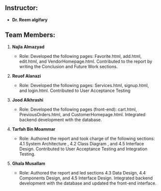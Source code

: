 ## Instructor:
- **Dr. Reem algifary**


## Team Members:

1. **Najla Almazyad**  
   - Role: Developed the following pages: Favorite.html, add.html, edit.html, and VendorHomepage.html. Contributed to the report by writing the Conclusion and Future Work sections.

2. **Reuof Alanazi**  
   - Role: Developed the following pages: Services.html, signup.html, and login.html. Contributed to User Acceptance Testing

3. **Jood Alkhrashi**  
   - Role: Developed the following pages (front-end): cart.html, PreviousOrders.html, and CustomerHomepage.html. Integrated backend development with the database.

4. **Tarfah Bin Moammar**  
   - Role: Authored the report and took charge of the following sections: 4.1 System Architecture , 4.2 Class Diagram , and 4.5 Interface Design. Contributed to User Acceptance Testing and Integration Testing.

5. **Ghala Musallam**  
   - Role: Authored the report and led sections 4.3 Data Design, 4.4 Components Design, and 4.5 Interface Design. Integrated backend development with the database and updated the front-end interface.

